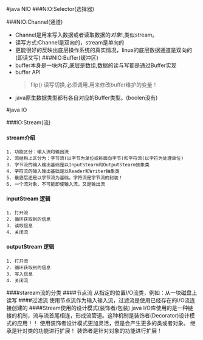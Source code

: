 

#java NIO
###NIO:Selector(选择器)
  
###NIO:Channel(通道)
+ Channel是用来写入数据或者读取数据的*对象*!,类似stream。
+ 读写方式:Channel是双向的，stream是单向的
+ 更能很好的反映出底层操作系统的真实情况，linux的底层数据通道是双向的(即读又写)
###NIO:Buffer(缓冲区)
+ buffer本身是一块内存,底层是数组,数据的读与写都是通过Buffer实现
+ buffer API
    >filp() 读写切换,必须调用.用来修改buffer维护的变量！
+ java原生数据类型都有各自对应的Buffer类型。(boolen没有)




















#java IO

###IO:Stream(流)

#### stream介绍
    1. 功能区分：输入流和输出流
    2. 流结构上区分为：字节流(以字节为单位或称面向字节)和字符流(以字符为处理单位)
    3. 字节流的输入输出基础是以InputStearm和OutputStearm抽象类
    4. 字符流的输入输出基础是以Reader和Writer抽象类
    5. 最底层还是以字节流为基础。字符流是字节流的封装！
    6. 一个流对象，不可能即使输入流，又是输出流
#### inputStream 逻辑
    1. 打开流
    2. 循环获取到的信息
    3. 读取信息
    4. 关闭流
#### outputStream 逻辑
    1. 打开流
    2. 循环获取到的信息
    3. 写入信息
    4. 关闭流
####staream流的分类
####节点流
    从指定的位置I/O流类，例如：从一块磁盘上读写
####过滤流
    使用节点流作为输入输入流，过滤流是使用已经存在的I/O流连接创建的
####Stream使用的设计模式(装饰者/包装)
    java I/O库使用的是一种链接的机制，流与流首尾相连，形成流管道。这种机制是装饰者(Decorator)设计模式的应用！！
    使用装饰者设计模式更加灵活，但是会产生更多的类或者对象。
    继承是针对类的功能进行扩展！
    装饰者是针对对象的功能进行扩展！

